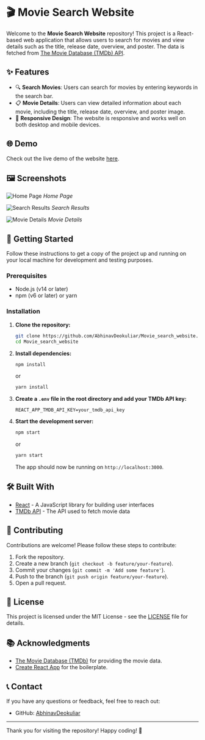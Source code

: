 # 🎬 Movie Search Website

Welcome to the **Movie Search Website** repository! This project is a React-based web application that allows users to search for movies and view details such as the title, release date, overview, and poster. The data is fetched from [The Movie Database (TMDb) API](https://www.themoviedb.org/documentation/api).

## ✨ Features

- 🔍 **Search Movies**: Users can search for movies by entering keywords in the search bar.
- 📋 **Movie Details**: Users can view detailed information about each movie, including the title, release date, overview, and poster image.
- 📱 **Responsive Design**: The website is responsive and works well on both desktop and mobile devices.

## 🌐 Demo

Check out the live demo of the website [here](#).

## 🖼️ Screenshots

![Home Page](screenshots/home.png)
*Home Page*

![Search Results](screenshots/search-results.png)
*Search Results*

![Movie Details](screenshots/movie-details.png)
*Movie Details*

## 🚀 Getting Started

Follow these instructions to get a copy of the project up and running on your local machine for development and testing purposes.

### Prerequisites

- Node.js (v14 or later)
- npm (v6 or later) or yarn

### Installation

1. **Clone the repository:**

    ```bash
    git clone https://github.com/AbhinavDeokuliar/Movie_search_website.git
    cd Movie_search_website
    ```

2. **Install dependencies:**

    ```bash
    npm install
    ```

    or

    ```bash
    yarn install
    ```

3. **Create a `.env` file in the root directory and add your TMDb API key:**

    ```env
    REACT_APP_TMDB_API_KEY=your_tmdb_api_key
    ```

4. **Start the development server:**

    ```bash
    npm start
    ```

    or

    ```bash
    yarn start
    ```

    The app should now be running on `http://localhost:3000`.

## 🛠️ Built With

- [React](https://reactjs.org/) - A JavaScript library for building user interfaces
- [TMDb API](https://www.themoviedb.org/documentation/api) - The API used to fetch movie data

## 🤝 Contributing

Contributions are welcome! Please follow these steps to contribute:

1. Fork the repository.
2. Create a new branch (`git checkout -b feature/your-feature`).
3. Commit your changes (`git commit -m 'Add some feature'`).
4. Push to the branch (`git push origin feature/your-feature`).
5. Open a pull request.

## 📜 License

This project is licensed under the MIT License - see the [LICENSE](LICENSE) file for details.

## 📚 Acknowledgments

- [The Movie Database (TMDb)](https://www.themoviedb.org/) for providing the movie data.
- [Create React App](https://create-react-app.dev/) for the boilerplate.

## 📞 Contact

If you have any questions or feedback, feel free to reach out:

- GitHub: [AbhinavDeokuliar](https://github.com/AbhinavDeokuliar)

---

Thank you for visiting the repository! Happy coding! 🎉

